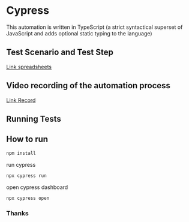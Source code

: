 # Cypress
This automation is written in TypeScript (a strict syntactical superset of JavaScript and adds optional static typing to the language)

## Test Scenario and Test Step 
[Link spreadsheets](https://docs.google.com/spreadsheets/d/1oktVfX2OH3EEfeHbHWMQ4R_r0kFWR3AkJ66LaWf9WM4/edit#gid=0)

## Video recording of the automation process
[Link Record](https://drive.google.com/file/d/1BwADJ9CCJAZlNHPS-r2UySURgIWhoHG_/view?usp=sharing)

## Running Tests

## How to run

```bash
npm install
```

run cypress
```bash
npx cypress run
```

open cypress dashboard
```bash
npx cypress open
```

### Thanks
